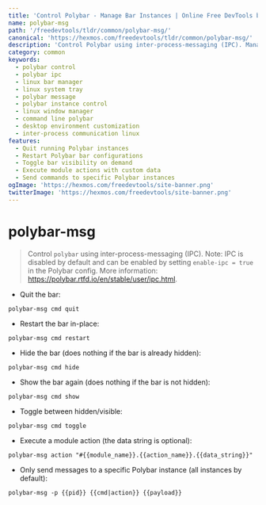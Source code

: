 ```yaml
---
title: 'Control Polybar - Manage Bar Instances | Online Free DevTools by Hexmos'
name: polybar-msg
path: '/freedevtools/tldr/common/polybar-msg/'
canonical: 'https://hexmos.com/freedevtools/tldr/common/polybar-msg/'
description: 'Control Polybar using inter-process-messaging (IPC). Manage bar instances and toggle visibility. Free online tool, no registration required.'
category: common
keywords:
  - polybar control
  - polybar ipc
  - linux bar manager
  - linux system tray
  - polybar message
  - polybar instance control
  - linux window manager
  - command line polybar
  - desktop environment customization
  - inter-process communication linux
features:
  - Quit running Polybar instances
  - Restart Polybar bar configurations
  - Toggle bar visibility on demand
  - Execute module actions with custom data
  - Send commands to specific Polybar instances
ogImage: 'https://hexmos.com/freedevtools/site-banner.png'
twitterImage: 'https://hexmos.com/freedevtools/site-banner.png'
---
```


# polybar-msg

> Control `polybar` using inter-process-messaging (IPC).
> Note: IPC is disabled by default and can be enabled by setting `enable-ipc = true` in the Polybar config.
> More information: <https://polybar.rtfd.io/en/stable/user/ipc.html>.

- Quit the bar:

`polybar-msg cmd quit`

- Restart the bar in-place:

`polybar-msg cmd restart`

- Hide the bar (does nothing if the bar is already hidden):

`polybar-msg cmd hide`

- Show the bar again (does nothing if the bar is not hidden):

`polybar-msg cmd show`

- Toggle between hidden/visible:

`polybar-msg cmd toggle`

- Execute a module action (the data string is optional):

`polybar-msg action "#{{module_name}}.{{action_name}}.{{data_string}}"`

- Only send messages to a specific Polybar instance (all instances by default):

`polybar-msg -p {{pid}} {{cmd|action}} {{payload}}`
